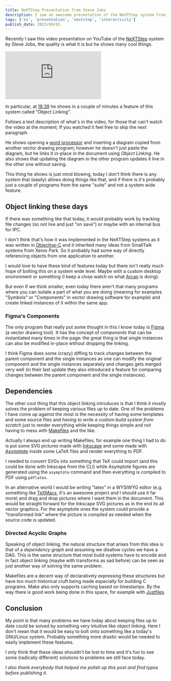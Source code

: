 ```yaml
---
title: NeXTStep Presentation from Steve Jobs
description: I saw an awesome presentation of the NeXTStep system from Steve Jobs and have some ideas about it
tags: ['os', 'presentation', 'nextstep', 'interactivity']
publish_date: 2023/09/01
---
```


Recently I saw this video presentation on YouTube of the [NeXTStep](https://en.wikipedia.org/wiki/NeXTSTEP) system by Steve Jobs, the quality is what it is but he shows many cool things.

<iframe class="video" src="https://www.youtube-nocookie.com/embed/rf5o5liZxnA?si=M4Cc3LQHL5Uu-ecR" title="YouTube video player" frameborder="0" allow="accelerometer; autoplay; clipboard-write; encrypted-media; gyroscope; picture-in-picture; web-share" allowfullscreen></iframe>

In particular, at [18:39](https://youtu.be/rf5o5liZxnA?si=FuIHKRIfyxhqWDLv&t=1119) he shows in a couple of minutes a feature of this system called "Object Linking".

Follows a text description of what's in the video, for those that can't watch the video at the moment; If you watched it feel free to skip the next paragraph.

He shows opening a [word processor](https://en.wikipedia.org/wiki/Word_processor) and inserting a diagram copied from another vector drawing program; however he doesn't just paste the diagram, but he links it in-place in the document using _Object Linking_. He also shows that updating the diagram in the other program updates it live in the other one without saving.

This thing he shows is just mind blowing, today I don't think there is any system that (easily) allows doing things like that, and if there is it's probably just a couple of programs from the same "suite" and not a system wide feature.

## Object linking these days

If there was something like that today, it would probably work by tracking file changes (so not live and just "on save") or maybe with an internal bus for IPC.

I don't think that's how it was implemented in the NeXTStep systems as it was written in [Objective-C](https://en.wikipedia.org/wiki/Objective-C) and it inherited many ideas from SmallTalk systems from Xerox Park. So it probably had some way of directly referencing objects from one application to another.

I would love to have these kind of features today but there isn't really much hope of bolting this on a system wide level. Maybe with a custom desktop environment or something (I keep a close watch on what [Arcan](https://arcan-fe.com/) is doing).

But even if we think smaller, even today there aren't that many programs where you can isolate a part of what you are doing (meaning for examples "Symbols" or "Components" in vector drawing software for example) and create linked instances of it within the same app.

### Figma's Components

The only program that really put some thought in this I know today is [Figma](https://www.figma.com/) (a vector drawing tool). It has the concept of _components_ that can be instantiated many times in the page: the great thing is that single instances can also be modified in-place without dropping the linking.

I think Figma does some (crazy) diffing to track changes between the parent component and the single instances as one can modify the original component and the single instances separately and changes gets merged very well (in their last update they also introduced a feature for comparing changes between the parent component and the single instances).

## Dependencies

The other cool thing that this object linking introduces is that I think it mostly solves the problem of keeping various files up to date. One of the problems I have come up against the most is the necessity of having some templates and some source files and _having to write a custom build system from scratch_ just to render everything while keeping things simple and not having to mess with [Makefiles](<https://en.wikipedia.org/wiki/Make_(software)#Makefiles>) and the like.

Actually I always end up writing Makefiles, for example one thing I had to do is put some SVG pictures made with [Inkscape](https://inkscape.org/) and some made with [Asymptote](https://asymptote.sourceforge.io/) inside some LaTeX files and render everything to PDF.

I needed to convert SVGs into something that TeX could import (and this could be done with Inkscape from the CLI) while Asymptote figures are generated using the `asymptote` command and then everything is compiled to PDF using `pdflatex`.

In an alternative world I would be writing "latex" in a WYSIWYG editor (e.g. something like [TeXMacs](https://www.texmacs.org/tmweb/home/welcome.en.html), it's an awesome project and I should use it far more) and drag and drop pictures where I want them in the document.
This would be straight forward for the Inkscape SVG pictures as in the end its all vector graphics. For the asymptote ones the system could provide a "transformed link" where the picture is compiled as needed when the source code is updated.

### Directed Acyclic Graphs

Speaking of object linking, the natural structure that arises from this idea is that of a _dependency graph_ and assuming we disallow cycles we have a DAG. This is the same structure that most build systems have to encode and in fact object linking (maybe with transforms as sad before) can be seen as just another way of solving the same problem.

Makefiles are a decent way of declaratively expressing these structures but have too much historical cruft being made especially for building C programs. Make also only supports caching based on timestamps. By the way there is good work being done in this space, for example with [Justfiles](https://just.systems/man/en/).

## Conclusion

My point is that many problems we have today about keeping files up to date could be solved by something very intuitive like object linking. Here I don't mean that it would be easy to bolt onto something like a today's GNU/Linux system. Probably something more drastic would be needed to easily implement these features.

I only think that these ideas shouldn't be lost to time and it's fun to see some (radically different) solutions to problems we still face today.

_I also thank everybody that helped me polish up this post and find typos before publishing it._
